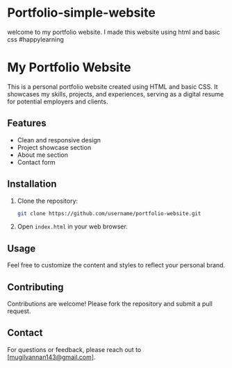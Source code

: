 # Portfolio-simple-website

welcome to my portfolio website. I made this website using html and basic css 
#happylearning

# My Portfolio Website

This is a personal portfolio website created using HTML and basic CSS. It showcases my skills, projects, and experiences, serving as a digital resume for potential employers and clients.

## Features

- Clean and responsive design
- Project showcase section
- About me section
- Contact form

## Installation

1. Clone the repository:
   ```bash
   git clone https://github.com/username/portfolio-website.git
   ```
2. Open `index.html` in your web browser.

## Usage

Feel free to customize the content and styles to reflect your personal brand. 

## Contributing

Contributions are welcome! Please fork the repository and submit a pull request.

## Contact

For questions or feedback, please reach out to [mugilvannan143@gmail.com].
